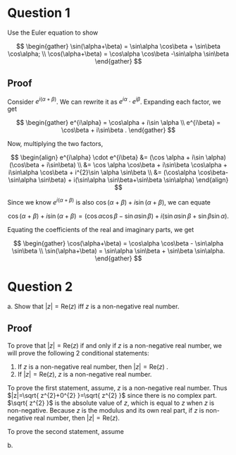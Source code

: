# Question 1

Use the Euler equation to show

$$
\begin{gather}
\sin(\alpha+\beta) = \sin\alpha \cos\beta + \sin\beta \cos\alpha; \\
\cos(\alpha+\beta) = \cos\alpha \cos\beta -\sin\alpha \sin\beta
\end{gather}
$$

## Proof

Consider $e^{i(\alpha+\beta)}$. We can rewrite it as $e^{i\alpha} \cdot e^{i\beta}$. Expanding each factor, we get

$$
\begin{gather}
e^{i\alpha} = \cos\alpha + i\sin \alpha \\
e^{i\beta} = \cos\beta + i\sin\beta .
\end{gather}
$$

Now, multiplying the two factors,

$$
\begin{align}
e^{i\alpha} \cdot e^{i\beta} &= (\cos \alpha + i\sin \alpha)(\cos\beta + i\sin\beta) \\
&= \cos \alpha \cos\beta + i\sin\beta \cos\alpha + i\sin\alpha \cos\beta + i^{2}\sin \alpha \sin\beta \\
&= (\cos\alpha \cos\beta-\sin\alpha \sin\beta) + i(\sin\alpha \sin\beta+\sin\beta \sin\alpha)
\end{align}
$$

Since we know $e^{i(\alpha+\beta)}$ is also $\cos(\alpha+\beta) + i\sin(\alpha+\beta)$, we can equate

$$
\cos(\alpha+\beta) + i\sin(\alpha+\beta) = (\cos\alpha \cos\beta-\sin\alpha \sin\beta) + i(\sin\alpha \sin\beta+\sin\beta \sin\alpha).
$$

Equating the coefficients of the real and imaginary parts, we get

$$
\begin{gather}
\cos(\alpha+\beta) = \cos\alpha \cos\beta - \sin\alpha \sin\beta \\
\sin(\alpha+\beta) = \sin\alpha \sin\beta + \sin\beta \sin\alpha.
\end{gather}
$$

# Question 2

a. Show that $|z|=\text{Re}(z)$ iff $z$ is a non-negative real number.

## Proof

To prove that $|z|=\text{Re}(z)$ if and only if $z$ is a non-negative real number, we will prove the following 2 conditional statements:

1. If $z$ is a non-negative real number, then $|z|=\text{Re}(z)$ .
2. If $|z|=\text{Re}(z)$, $z$ is a non-negative real number. 

To prove the first statement, assume, $z$ is a non-negative real number. Thus $|z|=\sqrt{ z^{2}+0^{2} }=\sqrt{ z^{2} }$ since there is no complex part. $\sqrt{ z^{2} }$ is the absolute value of $z$, which is equal to $z$ when $z$ is non-negative. Because $z$ is the modulus and its own real part, if $z$ is non-negative real number, then $|z|=\text{Re}(z)$.

To prove the second statement, assume 

b.  